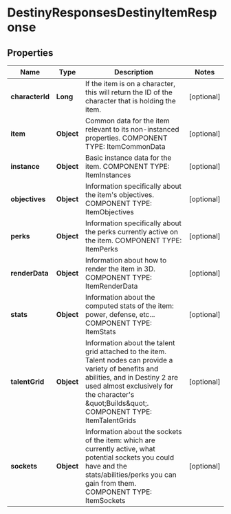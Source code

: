 
# DestinyResponsesDestinyItemResponse

## Properties
Name | Type | Description | Notes
------------ | ------------- | ------------- | -------------
**characterId** | **Long** | If the item is on a character, this will return the ID of the character that is holding the item. |  [optional]
**item** | **Object** | Common data for the item relevant to its non-instanced properties.  COMPONENT TYPE: ItemCommonData |  [optional]
**instance** | **Object** | Basic instance data for the item.  COMPONENT TYPE: ItemInstances |  [optional]
**objectives** | **Object** | Information specifically about the item&#39;s objectives.  COMPONENT TYPE: ItemObjectives |  [optional]
**perks** | **Object** | Information specifically about the perks currently active on the item.  COMPONENT TYPE: ItemPerks |  [optional]
**renderData** | **Object** | Information about how to render the item in 3D.  COMPONENT TYPE: ItemRenderData |  [optional]
**stats** | **Object** | Information about the computed stats of the item: power, defense, etc...  COMPONENT TYPE: ItemStats |  [optional]
**talentGrid** | **Object** | Information about the talent grid attached to the item. Talent nodes can provide a variety of benefits and abilities, and in Destiny 2 are used almost exclusively for the character&#39;s \&quot;Builds\&quot;.  COMPONENT TYPE: ItemTalentGrids |  [optional]
**sockets** | **Object** | Information about the sockets of the item: which are currently active, what potential sockets you could have and the stats/abilities/perks you can gain from them.  COMPONENT TYPE: ItemSockets |  [optional]



